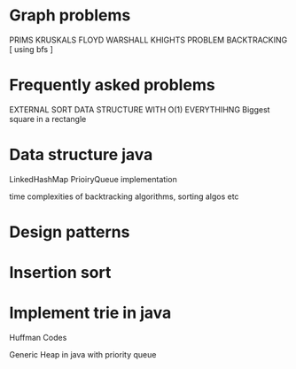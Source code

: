 # Graph problems
PRIMS
KRUSKALS
FLOYD WARSHALL
KHIGHTS PROBLEM BACKTRACKING [ using bfs ]

# Frequently asked problems
EXTERNAL SORT
DATA STRUCTURE WITH O(1) EVERYTHIHNG
Biggest square in a rectangle

# Data structure java
LinkedHashMap
PrioiryQueue implementation


time complexities of backtracking algorithms, sorting algos etc

# Design patterns
# Insertion sort
# Implement trie in java
Huffman Codes


Generic Heap in java with priority queue